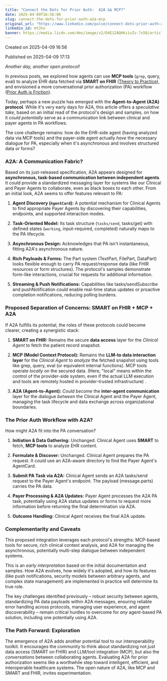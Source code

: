 ```yaml
---
title: "Connect the Dots for Prior Auth:  A2A && MCP?"
date: 2025-04-09T16:56:00
slug: connect-the-dots-for-prior-auth-a2a-mcp
original_url: "https://www.linkedin.com/pulse/connect-dots-prior-auth-a2a-mcp-josh-mandel-md-mt3te"
linkedin_id: mt3te
banner: https://media.licdn.com/dms/image/v2/D4E12AQHkiivZv-7x5Q/article-cover_image-shrink_720_1280/B4EZYbifunHgAU-/0/1744218757758?e=2147483647&v=beta&t=iPEtm9y9vqadjJm5hxEc_4Xcvzqy5Avc5pisUGS0d54
---
```


Created on 2025-04-09 16:56

Published on 2025-04-09 17:13

*Another day, another open protocol!*

In previous posts, we explored how agents can use **MCP tools** (`grep`, query, eval) to analyze EHR data fetched via **SMART on FHIR** ([Theory to Practice](/posts/theory-to-practice-llm-agents-using-mcp-tools-on-real-ehr-data-with-demo)), and envisioned a more conversational prior authorization (PA) workflow ([Prior Auth is Friction](/posts/prior-auth-is-friction-can-t-we-just-talk)).

Today, perhaps a new puzzle has emerged with the **Agent-to-Agent (A2A) protocol**. While it's very early days for A2A, this article offers a *speculative take*, based on an initial read of the protocol's design and samples, on how it *could potentially* serve as a communication link between clinical and payer agents in PA workflows.

The core challenge remains: how do the EHR-side agent (having analyzed data via MCP tools) and the payer-side agent actually *have* the necessary dialogue for PA, especially when it's asynchronous and involves structured data or forms?

### A2A: A Communication Fabric?

Based on its just-released specification, A2A appears designed for **asynchronous, task-based communication between independent agents**. It could provide a standardized messaging layer for systems like our Clinical and Payer Agents to collaborate, even as black boxes to each other. From an initial look, A2A seems to offer features relevant to PA:

1. **Agent Discovery (`AgentCard`):** A potential mechanism for Clinical Agents to find appropriate Payer Agents by discovering their capabilities, endpoints, and supported interaction modes.

2. **Task-Oriented Model:** Its task structure (`tasks/send`, tasks/get) with defined states (`working`, input-required, completed) naturally maps to the PA lifecycle.

3. **Asynchronous Design:** Acknowledges that PA isn't instantaneous, fitting A2A's asynchronous nature.

4. **Rich Payloads & Forms:** The Part system (TextPart, FilePart, DataPart) looks flexible enough to carry PA request/response data (like FHIR resources or form structures). The protocol's samples demonstrate form-like interactions, crucial for requests for additional information.

5. **Streaming & Push Notifications:** Capabilities like tasks/sendSubscribe and pushNotification *could* enable real-time status updates or proactive completion notifications, reducing polling burdens.

### Proposed Separation of Concerns: SMART on FHIR + MCP + A2A

If A2A fulfills its potential, the roles of these protocols could become clearer, creating a synergistic stack:

1. **SMART on FHIR:** Remains the secure **data access** layer for the *Clinical Agent* to fetch the patient record snapshot.

2. **MCP (Model Context Protocol):** Remains the **LLM-to data interaction layer** for the *Clinical Agent* to *analyze* the fetched snapshot using tools like grep, query, eval (or equivalent internal functions). MCP tools operate *locally* on the secured data. (Here, "local" means within the control of the provider-side system, even if the actual LLM execution and tools are remotely hosted in provider-trusted infrastructure) .

3. **A2A (Agent-to-Agent):** *Could become* the **inter-agent communication** layer for the dialogue *between* the Clinical Agent and the Payer Agent, managing the task lifecycle and data exchange across organizational boundaries.

### The Prior Auth Workflow with A2A?

How might A2A fit into the PA conversation?

1. **Initiation & Data Gathering:** Unchanged. Clinical Agent uses **SMART** to fetch, **MCP tools** to analyze EHR content.

2. **Formulate & Discover:** Unchanged. Clinical Agent prepares the PA request. It *could* use an A2A-aware directory to find the Payer Agent's AgentCard.

3. **Submit PA Task via A2A:** Clinical Agent sends an A2A tasks/send request to the Payer Agent's endpoint. The payload (message.parts) carries the PA data.

4. **Payer Processing & A2A Updates:** Payer Agent processes the A2A PA task, potentially using A2A status updates or forms to request more information before returning the final determination via A2A.

5. **Outcome Handling:** Clinical Agent receives the final A2A update.

### Complementarity and Caveats

This proposed integration leverages each protocol's strengths: MCP-based tools for secure, rich clinical context analysis, and A2A for managing the asynchronous, potentially multi-step dialogue between independent systems.

This is an *early interpretation* based on the initial documentation and samples. How A2A evolves, how widely it's adopted, and how its features (like push notifications, security models between arbitrary agents, and complex state management) are implemented in practice will determine its true role.

The key challenges identified previously – robust security between agents, standardizing PA data payloads within A2A messages, ensuring reliable error handling across protocols, managing user experience, and agent discoverability – remain critical hurdles to overcome for *any* agent-based PA solution, including one potentially using A2A.

### The Path Forward: Exploration

The emergence of A2A adds another potential tool to our interoperability toolkit. It encourages the community to think about standardizing not just data access (SMART on FHIR) and LLM/tool integration (MCP), but also the *conversations* between collaborating agents. Evaluating A2A for prior authorization seems like a worthwhile step toward intelligent, efficient, and interoperable healthcare systems. The open nature of A2A, like MCP and SMART and FHIR, invites experimentation.